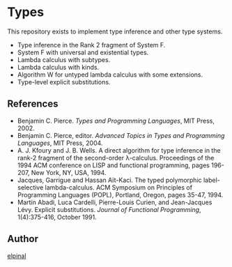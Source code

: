 # Types

This repository exists to implement type inference and other type systems.

- Type inference in the Rank 2 fragment of System F.
- System F with universal and existential types.
- Lambda calculus with subtypes.
- Lambda calculus with kinds.
- Algorithm W for untyped lambda calculus with some extensions.
- Type-level explicit substitutions.

## References

- Benjamin C. Pierce. _Types and Programming Languages_, MIT Press, 2002.
- Benjamin C. Pierce, editor. _Advanced Topics in Types and Programming Languages_, MIT Press, 2004.
- A. J. Kfoury and J. B. Wells. A direct algorithm for type inference in the rank-2 fragment of the second-order λ-calculus. Proceedings of the 1994 ACM conference on LISP and functional programming, pages 196-207, New York, NY, USA, 1994.
- Jacques, Garrigue and Hassan Aït-Kaci. The typed polymorphic label-selective lambda-calculus. ACM Symposium on Principles of Programming Languages (POPL), Portland, Oregon, pages 35-47, 1994.
- Martín Abadi, Luca Cardelli, Pierre-Louis Curien, and Jean-Jacques Lévy. Explicit substitutions. _Journal of Functional Programming_, 1(4):375-416, October 1991.

## Author

[elpinal](https://github.com/elpinal)
